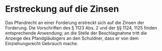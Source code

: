 # Erstreckung auf die Zinsen

Das Pfandrecht an einer Forderung erstreckt sich auf die Zinsen der Forderung. Die Vorschriften des § 1123 Abs. 2 und der §§ 1124, 1125 finden entsprechende Anwendung; an die Stelle der Beschlagnahme tritt die Anzeige des Pfandgläubigers an den Schuldner, dass er von dem Einziehungsrecht Gebrauch mache. 


